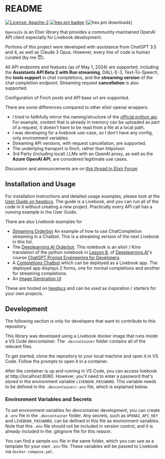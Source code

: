 # README
[![License: Apache-2](https://img.shields.io/badge/License-Apache2-yellow.svg)](https://opensource.org/license/apache-2-0/)
[![hex.pm badge](https://img.shields.io/hexpm/v/openai_ex.svg)](https://hex.pm/packages/openai_ex)
[![hex.pm downloads](https://img.shields.io/hexpm/dw/openai_ex)]

`OpenaiEx` is an Elixir library that provides a community-maintained OpenAI API client especially for Livebook development.

Portions of this project were developed with assistance from ChatGPT 3.5 and 4, as well as Claude 3 Opus. However, every line of code is human curated (by me 😇).

All API endpoints and features (as of May 1, 2024) are supported, including the **Assistants API Beta 2 with Run streaming**, DALL-E-3, Text-To-Speech, the **tools support** in chat completions, and the **streaming version** of the chat completion endpoint. Streaming request **cancellation** is also supported.

Configuration of Finch pools and API base url are supported.

There are some differences compared to other elixir openai wrappers.

* I tried to faithfully mirror the naming/structure of the [official python api](https://github.com/openai/openai-python). For example, content that is already in memory can be uploaded as part of a request, it doesn't have to be read from a file at a local path.
* I was developing for a livebook use-case, so I don't have any config, only environment variables.
* Streaming API versions, with request cancellation, are supported.
* The underlying transport is finch, rather than httpoison
* 3rd Party (including local) LLMs with an OpenAI proxy, as well as the **Azure OpenAI API**, are considered legitimate use cases.

Discussion and announcements are on [this thread in Elixir Forum](https://elixirforum.com/t/openai-ex-openai-api-client-library/)

## Installation and Usage

For installation instructions and detailed usage examples, please look at the [User Guide on hexdocs](https://hexdocs.pm/openai_ex/userguide.html). The guide is a Livebook, and you can run all of the code in it without creating a new project. Practically every API call has a running example in the User Guide.

There are also Livebook examples for
* [Streaming Orderbot](https://hexdocs.pm/openai_ex/streaming_orderbot.html) An example of how to use ChatCompletion streaming in a Chatbot. This is a streaming version of the next Livebook in this list.
* The [Deeplearning.AI Orderbot](https://hexdocs.pm/openai_ex/dlai_orderbot.html). This notebook is an elixir / Kino translation of the python notebook in [Lesson 8](https://learn.deeplearning.ai/chatgpt-prompt-eng/lesson/8/chatbot), of [Deeplearning.AI](https://www.deeplearning.ai/)'s course [ChatGPT Prompt Engineering for Developers](https://www.deeplearning.ai/short-courses/chatgpt-prompt-engineering-for-developers/).
* A [Completions Chatbot](https://hexdocs.pm/openai_ex/completions.html) which can be deployed as a Livebook app. The deployed app displays 2 forms, one for normal completions and another for streaming completions.
* An [Image Generation UI](https://hexdocs.pm/openai_ex/images.html)

These are hosted on [hexdocs](https://hexdocs.pm/openai_ex) and can be used as inspiration / starters for your own projects.

## Development

The following section is only for developers that want to contribute to this repository.

This library was developed using a Livebook docker image that runs inside a VS Code devcontainer. The `.devcontainer` folder contains all of the relevant files.

To get started, clone the repository to your local machine and open it in VS Code. Follow the prompts to open it in a container.

After the container is up and running in VS Code, you can access livebook at http://localhost:8080. However, you'll need to enter a password that's stored in the environment variable `LIVEBOOK_PASSWORD`. This variable needs to be defined in the `.devcontainer/.env` file, which is explained below.

### Environment Variables and Secrets

To set environment variables for devcontainer development, you can create a `.env` file in the `.devcontainer` folder. Any secrets, such as `OPENAI_API_KEY` and `LIVEBOOK_PASSWORD`, can be defined in this file as environment variables. Note that this `.env` file should not be included in version control, and it is already included in the .gitignore file for this reason.

You can find a sample `env` file in the same folder, which you can use as a template for your own `.env` file. These variables will be passed to Livebook via `docker-compose.yml`.
